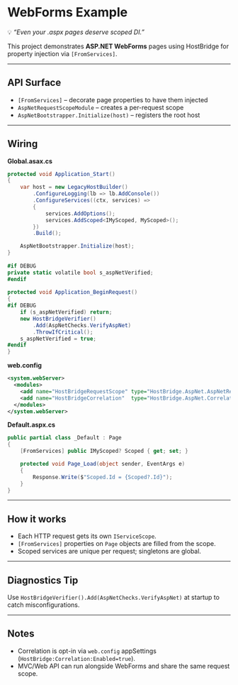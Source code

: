﻿[//]: # (./examples/WebForms/README.md)

# WebForms Example

💡 *“Even your .aspx pages deserve scoped DI.”*

This project demonstrates **ASP.NET WebForms** pages using HostBridge for property injection
via `[FromServices]`.

---

## API Surface

- `[FromServices]` – decorate page properties to have them injected
- `AspNetRequestScopeModule` – creates a per-request scope
- `AspNetBootstrapper.Initialize(host)` – registers the root host

---

## Wiring

**Global.asax.cs**

```csharp
protected void Application_Start()
{
    var host = new LegacyHostBuilder()
        .ConfigureLogging(lb => lb.AddConsole())
        .ConfigureServices((ctx, services) =>
        {
            services.AddOptions();
            services.AddScoped<IMyScoped, MyScoped>();
        })
        .Build();

    AspNetBootstrapper.Initialize(host);
}
        
#if DEBUG        
private static volatile bool s_aspNetVerified;
#endif
        
protected void Application_BeginRequest()
{
#if DEBUG
    if (s_aspNetVerified) return;
    new HostBridgeVerifier()
        .Add(AspNetChecks.VerifyAspNet)
        .ThrowIfCritical();
    s_aspNetVerified = true;
#endif 
}
```

**web.config**

```xml
<system.webServer>
  <modules>
    <add name="HostBridgeRequestScope" type="HostBridge.AspNet.AspNetRequestScopeModule" />
    <add name="HostBridgeCorrelation"  type="HostBridge.AspNet.CorrelationHttpModule" />
  </modules>
</system.webServer>
```

**Default.aspx.cs**

```csharp
public partial class _Default : Page
{
    [FromServices] public IMyScoped? Scoped { get; set; }

    protected void Page_Load(object sender, EventArgs e)
    {
        Response.Write($"Scoped.Id = {Scoped?.Id}");
    }
}
```

---

## How it works

* Each HTTP request gets its own `IServiceScope`.
* `[FromServices]` properties on `Page` objects are filled from the scope.
* Scoped services are unique per request; singletons are global.

---

## Diagnostics Tip

Use `HostBridgeVerifier().Add(AspNetChecks.VerifyAspNet)` at startup to catch misconfigurations.

---

## Notes

* Correlation is opt-in via `web.config` appSettings (`HostBridge:Correlation:Enabled=true`).
* MVC/Web API can run alongside WebForms and share the same request scope.